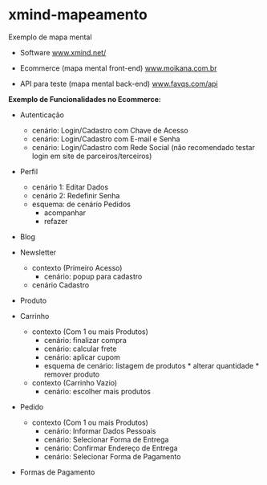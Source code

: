 # xmind-mapeamento
Exemplo de mapa mental

- Software
www.xmind.net/

- Ecommerce (mapa mental front-end)
www.moikana.com.br

- API para teste (mapa mental back-end)
www.favqs.com/api

**Exemplo de Funcionalidades no Ecommerce:**
* Autenticação 
    * cenário: Login/Cadastro com Chave de Acesso 
    * cenário: Login/Cadastro com E-mail e Senha
    * cenário: Login/Cadastro com Rede Social (não recomendado testar login em site de parceiros/terceiros)

* Perfil
    * cenário 1: Editar Dados
    * cenário 2: Redefinir Senha
    * esquema: de cenário Pedidos
        * acompanhar
        * refazer
 
* Blog

* Newsletter 
    * contexto (Primeiro Acesso)
        * cenário: popup para cadastro
    * cenário Cadastro

* Produto

* Carrinho
   * contexto (Com 1 ou mais Produtos)
        * cenário: finalizar compra
        * cenário: calcular frete
        * cenário: aplicar cupom
        * esquema de cenário: listagem de produtos
         * alterar quantidade
         * remover produto
   * contexto (Carrinho Vazio)
        * cenário: escolher mais produtos
        
* Pedido
   * contexto (Com 1 ou mais Produtos)
      * cenário: Informar Dados Pessoais
      * cenário: Selecionar Forma de Entrega
      * cenário: Confirmar Endereço de Entrega
      * cenário: Selecionar Forma de Pagamento
      
* Formas de Pagamento
